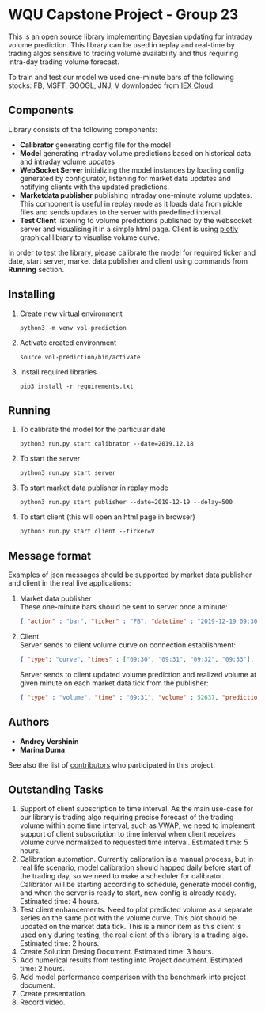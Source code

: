 # WQU Capstone Project - Group 23

This is an open source library implementing Bayesian updating for intraday volume prediction. This library can be used in replay and real-time by trading algos sensitive to trading volume availability and thus requiring intra-day trading volume forecast.

To train and test our model we used one-minute bars of the following stocks: FB, MSFT, GOOGL, JNJ, V downloaded from [IEX Cloud](https://iexcloud.io/).

## Components

Library consists of the following components:

* **Calibrator** generating config file for the model
* **Model** generating intraday volume predictions based on historical data and intraday volume updates 
* **WebSocket Server** initializing the model instances by loading config generated by configurator, listening for market data updates and notifying clients with the updated predictions.
* **Marketdata publisher** publishing intraday one-minute volume updates. This component is useful in replay mode as it loads data from pickle files and sends updates to the server with predefined interval.  
* **Test Client** listening to volume predictions published by the websocket server and visualising it in a simple html page. Client is using [plotly](https://plotly.com/javascript/) graphical library to visualise volume curve.

In order to test the library, please calibrate the model for required ticker and date, start server, market data publisher and client using commands from **Running** section. 

## Installing

1. Create new virtual environment
    ```
    python3 -m venv vol-prediction
    ```
2. Activate created environment
    ```
    source vol-prediction/bin/activate
    ```
3. Install required libraries
    ```
    pip3 install -r requirements.txt
    ```

## Running 

1. To calibrate the model for the particular date
    ```
    python3 run.py start calibrator --date=2019.12.18 
    ```
2. To start the server 
    ```
    python3 run.py start server 
    ```
3. To start market data publisher in replay mode
    ```
    python3 run.py start publisher --date=2019-12-19 --delay=500
    ```
4. To start client (this will open an html page in browser)
    ```
    python3 run.py start client --ticker=V
    ```

## Message format
Examples of json messages should be supported by market data publisher and client in the real live applications:

1. Market data publisher<br>These one-minute bars should be sent to server once a minute:

    ```json
    { "action" : "bar", "ticker" : "FB", "datetime" : "2019-12-19 09:30:00", "volume" : 51930 }
    ```

2. Client<br>Server sends to client volume curve on connection establishment:

    ```json
    { "type": "curve", "times" : ["09:30", "09:31", "09:32", "09:33"], "values" : [0.51, 0.39, 0.32, 0.28] }
    ```

    Server sends to client updated volume prediction and realized volume at given minute on each market data tick from the publisher:

    ```json
    { "type" : "volume", "time" : "09:31", "volume" : 52637, "prediction" : 2311962 }
    ```

## Authors

* **Andrey Vershinin**
* **Marina Duma**

See also the list of [contributors](https://github.com/manirka/wqu-capstone-vol-prediction/blob/master/CONTRIBUTORS.md) who participated in this project.

## Outstanding Tasks

1. Support of client subscription to time interval. As the main use-case for our library is trading algo requiring precise forecast of the trading volume within some time interval, such as VWAP, we need to implement support of client subscription to time interval when client receives volume curve normalized to requested time interval. Estimated time: 5 hours.
2. Calibration automation. Currently calibration is a manual process, but in real life scenario, model calibration should happed daily before start of the trading day, so we need to make a scheduler for calibrator. Calibrator will be starting according to schedule, generate model config, and when the server is ready to start, new config is already ready. Estimated time: 4 hours.
3. Test client enhancements. Need to plot predicted volume as a separate series on the same plot with the volume curve. This plot should be updated on the market data tick. This is a minor item as this client is used only during testing, the real client of this library is a trading algo. Estimated time: 2 hours.
4. Create Solution Desing Document. Estimated time: 3 hours.
5. Add numerical results from testing into Project document. Estimated time: 2 hours.
6. Add model performance comparison with the benchmark into project document.
7. Create presentation.
8. Record video.
